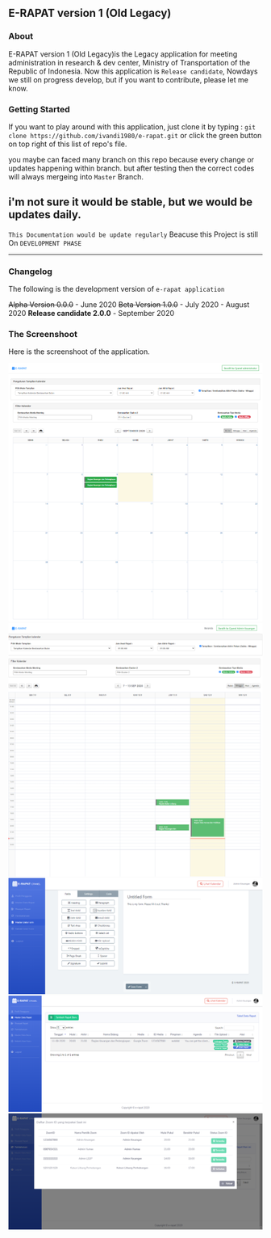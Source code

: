 ## E-RAPAT version 1 (Old Legacy)

### About

E-RAPAT version 1 (Old Legacy)is the Legacy application for meeting administration in research & dev center, Ministry of Transportation of the Republic of Indonesia.
Now this application is `Release candidate`, Nowdays we still on progress develop, but if you want to contribute, please let me know.

### Getting Started

If you want to play around with this application, just clone it by typing :
`git clone https://github.com/ivandi1980/e-rapat.git`
or click the green button on top right of this list of repo's file.

you maybe can faced many branch on this repo because every change or updates happening within branch. but after testing then the correct codes will always mergeing into `Master` Branch.

## i'm not sure it would be stable, but we would be updates daily.

`This Documentation would be update regularly` Beacuse this Project is still On `DEVELOPMENT PHASE`

---

### Changelog

The following is the development version of `e-rapat application`

~~Alpha Version 0.0.0~~ - June 2020
~~Beta Version 1.0.0~~ - July 2020 - August 2020
**Release candidate 2.0.0** - September 2020

### The Screenshoot

Here is the screenshoot of the application.

![Calendar Month](captured/calendar_1.png "This is the Screenshoot")
![Calendar Week](captured/calendar_2.png "This is the Screenshoot")
![Create Form Absen](captured/adm_1.png "This is the Screenshoot")
![View Meeting](captured/adm_2.png "This is the Screenshoot")
![Check Status Zoom](captured/adm_3.png "This is the Screenshoot")
